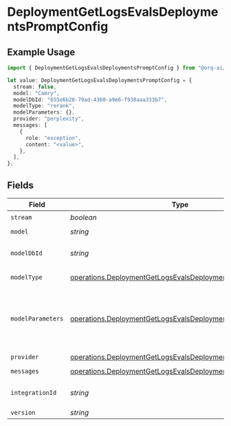 # DeploymentGetLogsEvalsDeploymentsPromptConfig

## Example Usage

```typescript
import { DeploymentGetLogsEvalsDeploymentsPromptConfig } from "@orq-ai/node/models/operations";

let value: DeploymentGetLogsEvalsDeploymentsPromptConfig = {
  stream: false,
  model: "Camry",
  modelDbId: "655e6b28-79ad-4360-a9e6-f938aaa333b7",
  modelType: "rerank",
  modelParameters: {},
  provider: "perplexity",
  messages: [
    {
      role: "exception",
      content: "<value>",
    },
  ],
};
```

## Fields

| Field                                                                                                                                      | Type                                                                                                                                       | Required                                                                                                                                   | Description                                                                                                                                |
| ------------------------------------------------------------------------------------------------------------------------------------------ | ------------------------------------------------------------------------------------------------------------------------------------------ | ------------------------------------------------------------------------------------------------------------------------------------------ | ------------------------------------------------------------------------------------------------------------------------------------------ |
| `stream`                                                                                                                                   | *boolean*                                                                                                                                  | :heavy_check_mark:                                                                                                                         | N/A                                                                                                                                        |
| `model`                                                                                                                                    | *string*                                                                                                                                   | :heavy_check_mark:                                                                                                                         | N/A                                                                                                                                        |
| `modelDbId`                                                                                                                                | *string*                                                                                                                                   | :heavy_check_mark:                                                                                                                         | The id of the resource                                                                                                                     |
| `modelType`                                                                                                                                | [operations.DeploymentGetLogsEvalsDeploymentsModelType](../../models/operations/deploymentgetlogsevalsdeploymentsmodeltype.md)             | :heavy_check_mark:                                                                                                                         | The type of the model                                                                                                                      |
| `modelParameters`                                                                                                                          | [operations.DeploymentGetLogsEvalsDeploymentsModelParameters](../../models/operations/deploymentgetlogsevalsdeploymentsmodelparameters.md) | :heavy_check_mark:                                                                                                                         | Model Parameters: Not all parameters apply to every model                                                                                  |
| `provider`                                                                                                                                 | [operations.DeploymentGetLogsEvalsDeploymentsProvider](../../models/operations/deploymentgetlogsevalsdeploymentsprovider.md)               | :heavy_check_mark:                                                                                                                         | N/A                                                                                                                                        |
| `messages`                                                                                                                                 | [operations.DeploymentGetLogsEvalsDeploymentsMessages](../../models/operations/deploymentgetlogsevalsdeploymentsmessages.md)[]             | :heavy_check_mark:                                                                                                                         | N/A                                                                                                                                        |
| `integrationId`                                                                                                                            | *string*                                                                                                                                   | :heavy_minus_sign:                                                                                                                         | The id of the resource                                                                                                                     |
| `version`                                                                                                                                  | *string*                                                                                                                                   | :heavy_minus_sign:                                                                                                                         | N/A                                                                                                                                        |